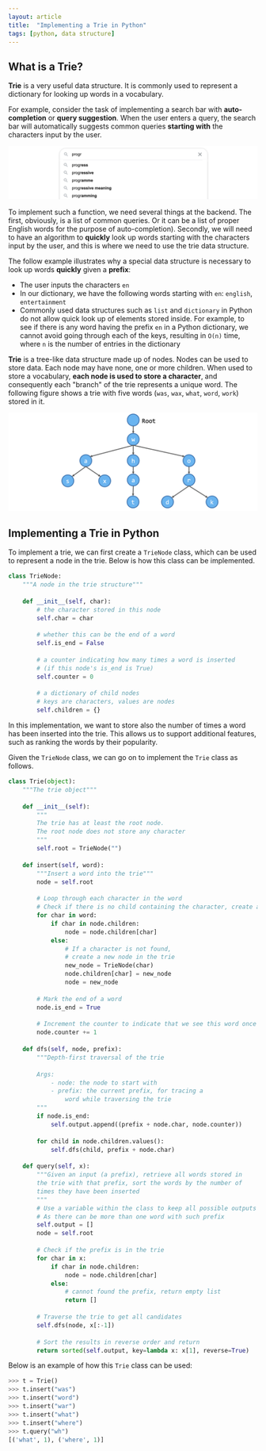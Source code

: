 ```yaml
---
layout: article
title:  "Implementing a Trie in Python"
tags: [python, data structure]
---
```


## What is a Trie?

**Trie** is a very useful data structure. It is commonly used to represent a dictionary for looking up words in a vocabulary.

For example, consider the task of implementing a search bar with **auto-completion** or **query suggestion**. When the user enters a query, the search bar will automatically suggests common queries **starting with** the characters input by the user.

![](/assets/images/query_suggestion.png)

To implement such a function, we need several things at the backend. The first, obviously, is a list of common queries. Or it can be a list of proper English words for the purpose of auto-completion). Secondly, we will need to have an algorithm to **quickly** look up words starting with the characters input by the user, and this is where we need to use the trie data structure.

The follow example illustrates why a special data structure is necessary to look up words **quickly** given a **prefix**:
- The user inputs the characters `en`
- In our dictionary, we have the following words starting with `en`: `english`, `entertainment`
- Commonly used data structures such as `list` and `dictionary` in Python do not allow quick look up of elements stored inside. For example, to see if there is any word having the prefix `en` in a Python dictionary, we cannot avoid going through each of the keys, resulting in `O(n)` time, where `n` is the number of entries in the dictionary

**Trie** is a tree-like data structure made up of nodes. Nodes can be used to store data. Each node may have none, one or more children. When used to store a vocabulary, **each node is used to store a character**, and consequently each "branch" of the trie represents a unique word. The following figure shows a trie with five words (`was`, `wax`, `what`, `word`, `work`) stored in it.

![](/assets/images/trie_example.png)

## Implementing a Trie in Python

To implement a trie, we can first create a `TrieNode` class, which can be used to represent a node in the trie. Below is how this class can be implemented.

```python
class TrieNode:
    """A node in the trie structure"""

    def __init__(self, char):
        # the character stored in this node
        self.char = char

        # whether this can be the end of a word
        self.is_end = False

        # a counter indicating how many times a word is inserted
        # (if this node's is_end is True)
        self.counter = 0

        # a dictionary of child nodes
        # keys are characters, values are nodes
        self.children = {}
```

In this implementation, we want to store also the number of times a word has been inserted into the trie. This allows us to support additional features, such as ranking the words by their popularity.

Given the `TrieNode` class, we can go on to implement the `Trie` class as follows.

```python
class Trie(object):
    """The trie object"""

    def __init__(self):
        """
        The trie has at least the root node.
        The root node does not store any character
        """
        self.root = TrieNode("")
    
    def insert(self, word):
        """Insert a word into the trie"""
        node = self.root
        
        # Loop through each character in the word
        # Check if there is no child containing the character, create a new child for the current node
        for char in word:
            if char in node.children:
                node = node.children[char]
            else:
                # If a character is not found,
                # create a new node in the trie
                new_node = TrieNode(char)
                node.children[char] = new_node
                node = new_node
        
        # Mark the end of a word
        node.is_end = True

        # Increment the counter to indicate that we see this word once more
        node.counter += 1
        
    def dfs(self, node, prefix):
        """Depth-first traversal of the trie
        
        Args:
            - node: the node to start with
            - prefix: the current prefix, for tracing a
                word while traversing the trie
        """
        if node.is_end:
            self.output.append((prefix + node.char, node.counter))
        
        for child in node.children.values():
            self.dfs(child, prefix + node.char)
        
    def query(self, x):
        """Given an input (a prefix), retrieve all words stored in
        the trie with that prefix, sort the words by the number of 
        times they have been inserted
        """
        # Use a variable within the class to keep all possible outputs
        # As there can be more than one word with such prefix
        self.output = []
        node = self.root
        
        # Check if the prefix is in the trie
        for char in x:
            if char in node.children:
                node = node.children[char]
            else:
                # cannot found the prefix, return empty list
                return []
        
        # Traverse the trie to get all candidates
        self.dfs(node, x[:-1])

        # Sort the results in reverse order and return
        return sorted(self.output, key=lambda x: x[1], reverse=True)
```

Below is an example of how this `Trie` class can be used:

```python
>>> t = Trie()
>>> t.insert("was")
>>> t.insert("word")
>>> t.insert("war")
>>> t.insert("what")
>>> t.insert("where")
>>> t.query("wh")
[('what', 1), ('where', 1)]
```
